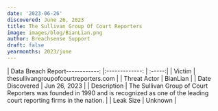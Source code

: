 ```yaml
---
date: '2023-06-26'
discovered: June 26, 2023
title: The Sullivan Group Of Court Reporters
image: images/blog/BianLian.png
author: Breachsense Support
draft: false
yearmonths: 2023/june
---
```


| Data Breach Report------------:     |:-------------:    | :-----:|
| Victim      | thesullivangroupofcourtreporters.com      | 
| Threat Actor      | BianLian      | 
| Date Discovered      | Jun 26, 2023      | 
| Description      | The Sullivan Group of Court Reporters was founded in 1990 and is recognized as one of the leading court reporting firms in the nation.      | 
| Leak Size      | Unknown      | 

